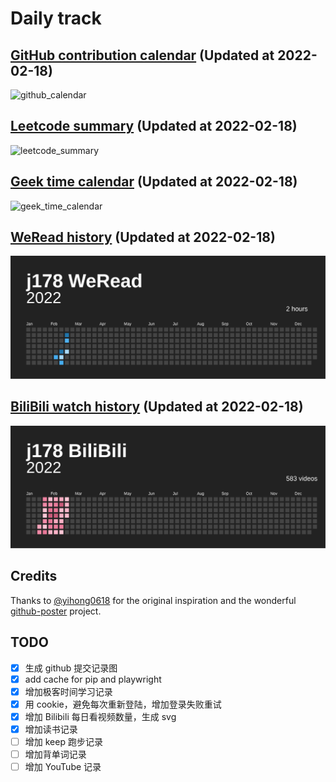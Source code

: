 # Daily track

## [GitHub contribution calendar](https://github.com/j178) (Updated at 2022-02-18)
![github_calendar](https://s2.loli.net/2022/02/18/lyjiFH6sJunPbEC.png)

## [Leetcode summary](https://leetcode-cn.com/u/j178) (Updated at 2022-02-18)
![leetcode_summary](https://s2.loli.net/2022/02/18/6HBhs1XtTfZ4D2o.png)

## [Geek time calendar](https://time.geekbang.org/) (Updated at 2022-02-18)
![geek_time_calendar](https://s2.loli.net/2022/02/18/1qrigQxUVh7NtXZ.png)

## [WeRead history](https://weread.qq.com) (Updated at 2022-02-18)
![weread_history](./data/weread_history.svg)

## [BiliBili watch history](https://bilibili.com) (Updated at 2022-02-18)
![bilibili_history](./data/bilibili_history.svg)


## Credits
Thanks to [@yihong0618](https://github.com/yihong0618) for the original inspiration and the wonderful [github-poster](https://github.com/yihong0618/GitHubPoster) project.


## TODO
- [x] 生成 github 提交记录图
- [x] add cache for pip and playwright
- [x] 增加极客时间学习记录
- [x] 用 cookie，避免每次重新登陆，增加登录失败重试
- [x] 增加 Bilibili 每日看视频数量，生成 svg
- [x] 增加读书记录
- [ ] 增加 keep 跑步记录
- [ ] 增加背单词记录
- [ ] 增加 YouTube 记录
